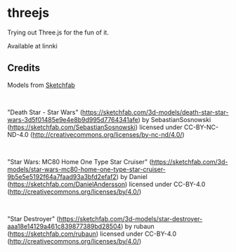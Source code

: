 # threejs

Trying out Three.js for the fun of it. <br>

Available at linnki

## Credits
Models from [Sketchfab](https://sketchfab.com/)

<br>

"Death Star - Star Wars" (https://sketchfab.com/3d-models/death-star-star-wars-3d5f01485e9e4e8b9d995d7764341afe) by SebastianSosnowski (https://sketchfab.com/SebastianSosnowski) licensed under CC-BY-NC-ND-4.0 (http://creativecommons.org/licenses/by-nc-nd/4.0/)

<br>

"Star Wars: MC80 Home One Type Star Cruiser" (https://sketchfab.com/3d-models/star-wars-mc80-home-one-type-star-cruiser-9b5e5e5192f64a7faad93a3bfd2efaf2) by Daniel (https://sketchfab.com/DanielAndersson) licensed under CC-BY-4.0 (http://creativecommons.org/licenses/by/4.0/)

<br>

"Star Destroyer" (https://sketchfab.com/3d-models/star-destroyer-aaa18e14129a461c839877389bd28504) by rubaun (https://sketchfab.com/rubaun) licensed under CC-BY-4.0 (http://creativecommons.org/licenses/by/4.0/)